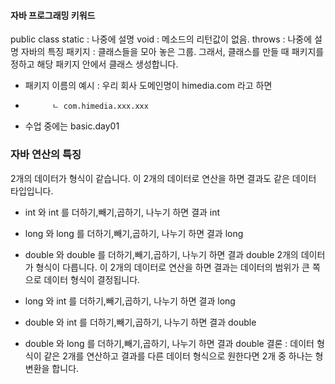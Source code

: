 #### 자바 프로그래밍 키워드

public
class
static : 나중에 설명
void : 메소드의 리턴값이 없음.
throws : 나중에 설명
자바의 특징
패키지 : 클래스들을 모아 놓은 그룹. 그래서, 클래스를 만들 때 패키지를 정하고 해당 패키지 안에서 클래스 생성합니다.

+ 패키지 이름의 예시 : 우리 회사 도메인명이 himedia.com 라고 하면
+           ㄴ com.himedia.xxx.xxx
+ 수업 중에는 basic.day01

 ### 자바 연산의 특징
2개의 데이터가 형식이 같습니다. 이 2개의 데이터로 연산을 하면 결과도 같은 데이터 타입입니다.

+ int 와 int 를 더하기,빼기,곱하기, 나누기 하면 결과 int
+ long 와 long 를 더하기,빼기,곱하기, 나누기 하면 결과 long
+ double 와 double 를 더하기,빼기,곱하기, 나누기 하면 결과 double
2개의 데이터가 형식이 다릅니다. 이 2개의 데이터로 연산을 하면 결과는 데이터의 
범위가 큰 쪽으로 데이터 형식이 결정됩니다.

+ long 와 int 를 더하기,빼기,곱하기, 나누기 하면 결과 long
+ double 와 int 를 더하기,빼기,곱하기, 나누기 하면 결과 double
+ double 와 long 를 더하기,빼기,곱하기, 나누기 하면 결과 double
결론 : 데이터 형식이 같은 2개를 연산하고 결과를 다른 데이터 형식으로
 원한다면 2개 중 하나는 형변환을 합니다.